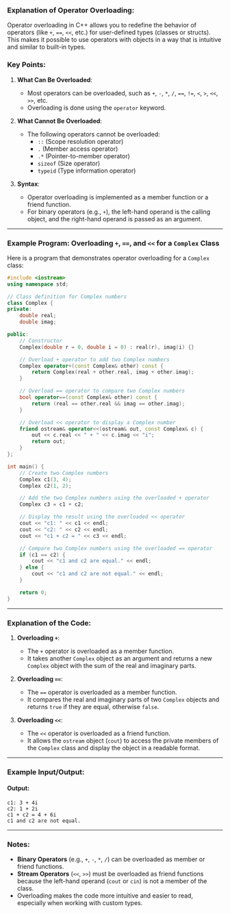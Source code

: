 ### Explanation of Operator Overloading:
Operator overloading in C++ allows you to redefine the behavior of operators (like `+`, `==`, `<<`, etc.) for user-defined types (classes or structs). This makes it possible to use operators with objects in a way that is intuitive and similar to built-in types.

### Key Points:
1. **What Can Be Overloaded**:
   - Most operators can be overloaded, such as `+`, `-`, `*`, `/`, `==`, `!=`, `<`, `>`, `<<`, `>>`, etc.
   - Overloading is done using the `operator` keyword.

2. **What Cannot Be Overloaded**:
   - The following operators cannot be overloaded:
     - `::` (Scope resolution operator)
     - `.` (Member access operator)
     - `.*` (Pointer-to-member operator)
     - `sizeof` (Size operator)
     - `typeid` (Type information operator)

3. **Syntax**:
   - Operator overloading is implemented as a member function or a friend function.
   - For binary operators (e.g., `+`), the left-hand operand is the calling object, and the right-hand operand is passed as an argument.

---

### Example Program: Overloading `+`, `==`, and `<<` for a `Complex` Class

Here is a program that demonstrates operator overloading for a `Complex` class:

```cpp
#include <iostream>
using namespace std;

// Class definition for Complex numbers
class Complex {
private:
    double real;
    double imag;

public:
    // Constructor
    Complex(double r = 0, double i = 0) : real(r), imag(i) {}

    // Overload + operator to add two Complex numbers
    Complex operator+(const Complex& other) const {
        return Complex(real + other.real, imag + other.imag);
    }

    // Overload == operator to compare two Complex numbers
    bool operator==(const Complex& other) const {
        return (real == other.real && imag == other.imag);
    }

    // Overload << operator to display a Complex number
    friend ostream& operator<<(ostream& out, const Complex& c) {
        out << c.real << " + " << c.imag << "i";
        return out;
    }
};

int main() {
    // Create two Complex numbers
    Complex c1(3, 4);
    Complex c2(1, 2);

    // Add the two Complex numbers using the overloaded + operator
    Complex c3 = c1 + c2;

    // Display the result using the overloaded << operator
    cout << "c1: " << c1 << endl;
    cout << "c2: " << c2 << endl;
    cout << "c1 + c2 = " << c3 << endl;

    // Compare two Complex numbers using the overloaded == operator
    if (c1 == c2) {
        cout << "c1 and c2 are equal." << endl;
    } else {
        cout << "c1 and c2 are not equal." << endl;
    }

    return 0;
}
```

---

### Explanation of the Code:
1. **Overloading `+`**:
   - The `+` operator is overloaded as a member function.
   - It takes another `Complex` object as an argument and returns a new `Complex` object with the sum of the real and imaginary parts.

2. **Overloading `==`**:
   - The `==` operator is overloaded as a member function.
   - It compares the real and imaginary parts of two `Complex` objects and returns `true` if they are equal, otherwise `false`.

3. **Overloading `<<`**:
   - The `<<` operator is overloaded as a friend function.
   - It allows the `ostream` object (`cout`) to access the private members of the `Complex` class and display the object in a readable format.

---

### Example Input/Output:
#### Output:
```
c1: 3 + 4i
c2: 1 + 2i
c1 + c2 = 4 + 6i
c1 and c2 are not equal.
```

---

### Notes:
- **Binary Operators** (e.g., `+`, `-`, `*`, `/`) can be overloaded as member or friend functions.
- **Stream Operators** (`<<`, `>>`) must be overloaded as friend functions because the left-hand operand (`cout` or `cin`) is not a member of the class.
- Overloading makes the code more intuitive and easier to read, especially when working with custom types.